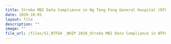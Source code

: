 ```yaml
---
title: Stroke MBI Data Compliance in Ng Teng Fong General Hospital (NTFGH)
date: 2020-10-01
layout: file
description: ""
image: ""
file_url: /files/51_NTFGH _NHIP 2020_Stroke MBI Data Compliance in NTFGH-combine.pdf
---
```

